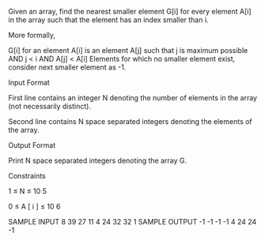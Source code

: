 Given an array, find the nearest smaller element G[i] for every element A[i] in the array such that the element has an index smaller than i.

More formally,

G[i] for an element A[i] is an element A[j] such that 
    j is maximum possible AND 
    j < i AND
    A[j] < A[i]
Elements for which no smaller element exist, consider next smaller element as -1.

Input Format

First line contains an integer N denoting the number of elements in the array (not necessarily distinct).

Second line contains N space separated integers denoting the elements of the array.

Output Format

Print N space separated integers denoting the array G.

Constraints

 
1
≤
N
≤
10
5


0
≤
A
[
i
]
≤
10
6

SAMPLE INPUT 
8
39 27 11 4 24 32 32 1
SAMPLE OUTPUT 
-1 -1 -1 -1 4 24 24 -1